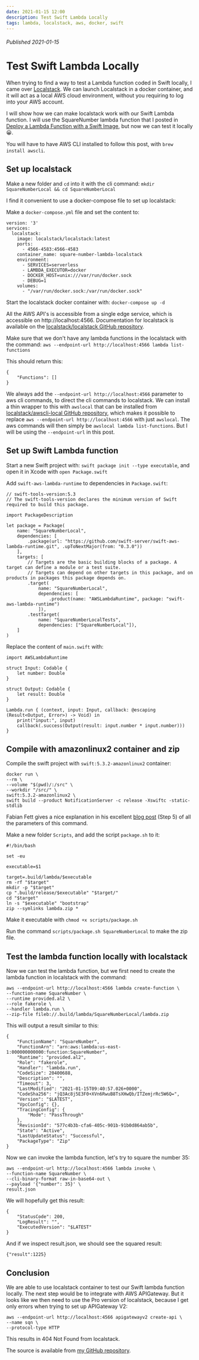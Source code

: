 ```yaml
---
date: 2021-01-15 12:00
description: Test Swift Lambda Locally
tags: lambda, localstack, aws, docker, swift
---
```

###### Published 2021-01-15
# Test Swift Lambda Locally

When trying to find a way to test a Lambda function coded in Swift locally, I came over [Localstack](https://localstack.cloud). We can launch Localstack in a docker container, and it will act as a local AWS cloud environment, without you requiring to log into your AWS account.

I will show how we can make localstack work with our Swift Lambda function. I will use the SquareNumber lambda function that I posted in [Deploy a Lambda Function with a Swift Image](/aws/swift-lambda-function), but now we can test it locally 😀.

You will have to have AWS CLI installed to follow this post, with `brew install awscli`.

## Set up localstack

Make a new folder and `cd` into it with the cli command: `mkdir SquareNumberLocal && cd SquareNumberLocal`

I find it convenient to use a docker-compose file to set up localstack:

Make a `docker-compose.yml` file and set the content to:

```
version: '3'
services:
  localstack:
    image: localstack/localstack:latest
    ports:
      - 4566-4583:4566-4583
    container_name: square-number-lambda-localstack
    environment:
      - SERVICES=serverless
      - LAMBDA_EXECUTOR=docker
      - DOCKER_HOST=unix:///var/run/docker.sock
      - DEBUG=1
    volumes:
      - "/var/run/docker.sock:/var/run/docker.sock"
```
Start the localstack docker container with: `docker-compose up -d`

All the AWS API's is accessible from a single edge service, which is accessible on http://localhost:4566.
Documentation for localstack is available on the [localstack/localstack GitHub repository](https://github.com/localstack/localstack).

Make sure that we don't have any lambda functions in the localstack with the command:
`aws --endpoint-url http://localhost:4566 lambda list-functions`

This should return this:

```
{
    "Functions": []
}
```

We always add the `--endpoint-url http://localhost:4566` parameter to aws cli commands, to direct the cli commands to localstack. 
We can install a thin wrapper to this with `awslocal` that can be installed from [localstack/awscli-local GitHub repository](https://github.com/localstack/awscli-local), which makes it possible to replace `aws --endpoint-url http://localhost:4566` with just `awslocal`. The aws commands will then simply be `awslocal lambda list-functions`.
But I will be using the `--endpoint-url` in this post.

## Set up Swift Lambda function
Start a new Swift project with: `swift package init --type executable`, and open it in Xcode with `open Package.swift`

Add `swift-aws-lambda-runtime` to dependencies in `Package.swift`:

```
// swift-tools-version:5.3
// The swift-tools-version declares the minimum version of Swift required to build this package.

import PackageDescription

let package = Package(
    name: "SquareNumberLocal",
    dependencies: [
        .package(url: "https://github.com/swift-server/swift-aws-lambda-runtime.git", .upToNextMajor(from: "0.3.0"))
    ],
    targets: [
        // Targets are the basic building blocks of a package. A target can define a module or a test suite.
        // Targets can depend on other targets in this package, and on products in packages this package depends on.
        .target(
            name: "SquareNumberLocal",
            dependencies: [
                .product(name: "AWSLambdaRuntime", package: "swift-aws-lambda-runtime")
            ]),
        .testTarget(
            name: "SquareNumberLocalTests",
            dependencies: ["SquareNumberLocal"]),
    ]
)
```
Replace the content of `main.swift` with:

```
import AWSLambdaRuntime

struct Input: Codable {
    let number: Double
}

struct Output: Codable {
    let result: Double
}

Lambda.run { (context, input: Input, callback: @escaping (Result<Output, Error>) -> Void) in
    print("input:", input)
    callback(.success(Output(result: input.number * input.number)))
}
```

## Compile with amazonlinux2 container and zip

Compile the swift project with `swift:5.3.2-amazonlinux2` container:

```
docker run \
--rm \
--volume "$(pwd)/:/src" \
--workdir "/src/" \
swift:5.3.2-amazonlinux2 \
swift build --product NotificationServer -c release -Xswiftc -static-stdlib
```

Fabian Fett gives a nice explanation in his excellent [blog post](https://fabianfett.de/getting-started-with-swift-aws-lambda-runtime) (Step 5) of all the parameters of this command.

Make a new folder `Scripts`, and add the script `package.sh` to it:

```
#!/bin/bash

set -eu

executable=$1

target=.build/lambda/$executable
rm -rf "$target"
mkdir -p "$target"
cp ".build/release/$executable" "$target/"
cd "$target"
ln -s "$executable" "bootstrap"
zip --symlinks lambda.zip *
```
Make it executable with `chmod +x scripts/package.sh`

Run the command `scripts/package.sh SquareNumberLocal` to make the zip file.

## Test the lambda function locally with localstack

Now we can test the lambda function, but we first need to create the lambda function in localstack with the command:
```
aws --endpoint-url http://localhost:4566 lambda create-function \
--function-name SquareNumber \
--runtime provided.al2 \
--role fakerole \
--handler lambda.run \
--zip-file fileb://.build/lambda/SquareNumberLocal/lambda.zip
```

This will output a result similar to this:

```
{
    "FunctionName": "SquareNumber",
    "FunctionArn": "arn:aws:lambda:us-east-1:000000000000:function:SquareNumber",
    "Runtime": "provided.al2",
    "Role": "fakerole",
    "Handler": "lambda.run",
    "CodeSize": 20400688,
    "Description": "",
    "Timeout": 3,
    "LastModified": "2021-01-15T09:40:57.026+0000",
    "CodeSha256": "jQ3Ac8j5E3F0+XVn6RwuB8TsXHwQb/ITZemjrRc5W6Q=",
    "Version": "$LATEST",
    "VpcConfig": {},
    "TracingConfig": {
        "Mode": "PassThrough"
    },
    "RevisionId": "577c4b3b-cfa6-405c-901b-91b0d864ab5b",
    "State": "Active",
    "LastUpdateStatus": "Successful",
    "PackageType": "Zip"
}
```

Now we can invoke the lambda function, let's try to square the number 35:
```
aws --endpoint-url http://localhost:4566 lambda invoke \
--function-name SquareNumber \
--cli-binary-format raw-in-base64-out \
--payload '{"number": 35}' \
result.json
```
We will hopefully get this result:

```
{
    "StatusCode": 200,
    "LogResult": "",
    "ExecutedVersion": "$LATEST"
}
```

And if we inspect result.json, we should see the squared result:
```
{"result":1225}
```

## Conclusion
We are able to use localstack container to test our Swift lambda function locally. The next step would be to integrate with AWS APIGateway. But it looks like we then need to use the Pro version of localstack, because I get only errors when trying to set up APIGateway V2:

```
aws --endpoint-url http://localhost:4566 apigatewayv2 create-api \
--name sqn \
--protocol-type HTTP
```

This results in 404 Not Found from localstack.

The source is available from [my GitHub repository](https://github.com/imyrvold/SquareNumberLocal).
